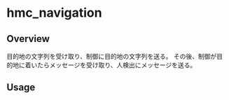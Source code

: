 # hmc_navigation
## Overview
目的地の文字列を受け取り、制御に目的地の文字列を送る。
その後、制御が目的地に着いたらメッセージを受け取り、人検出にメッセージを送る。

## Usage

